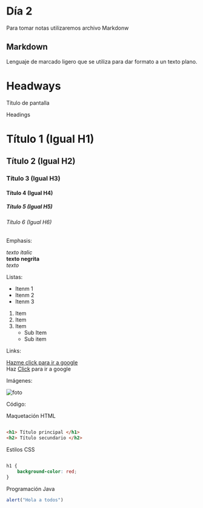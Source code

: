 # Día 2

Para tomar notas utilizaremos archivo Markdonw

## Markdown
Lenguaje de marcado ligero que se utiliza para dar formato a un texto plano.
# Headways 
Título de pantalla

Headings
# Título 1 (Igual H1)
## Título 2 (Igual H2)
### Título 3 (Igual H3)
#### Título 4 (Igual H4)
##### Título 5 (Igual H5)
###### Título 6 (Igual H6)

Emphasis: 

*texto italic*  
**texto negrita**  
_texto_

Listas:

- Itenm 1
- Itenm 2
- Itenm 3

1. Item
2. Item
3. Item
    - Sub Item
    - Sub item

Links:

[Hazme click para ir a google](https://www.google.com/webhp?hl=es&sa=X&ved=0ahUKEwiB_InYvoeLAxXPSfEDHeYSLHgQPAgI)  
Haz [Click](https://www.google.com/webhp?hl=es&sa=X&ved=0ahUKEwiB_InYvoeLAxXPSfEDHeYSLHgQPAgI) para ir a google

Imágenes:

![foto](https://content.nationalgeographic.com.es/medio/2022/12/12/serpiente-1_e35da5df_221212161848_1280x720.jpg)

Código:

Maquetación HTML

```html

<h1> Título principal </h1>
<h2> Título secundario </h2>

```
Estilos CSS

```css

h1 { 
    background-color: red;
}

```
Programación Java

```js
alert("Hola a todos")

```